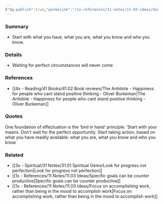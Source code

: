 ```yaml
---
{"dg-publish":true,"permalink":"/1x-references/11-notes/11-03-ideas/dont-wait-for-perfect-circumstances-start-with-what-you-have-now/","title":"Dont wait for perfect circumstances, start with what you have now","dgShowBacklinks":false}
---
```



### Summary
- Start with what you have, what you are, what you know and who you know.

### Details
- Waiting for perfect circumstances will never come

### References
- [[4x - Reading/41 Books/41.02 Book reviews/The Antidote - Happiness for people who cant stand positive thinking - Oliver Burkeman\|The Antidote - Happiness for people who cant stand positive thinking - Oliver Burkeman]]

### Quotes
One foundation of effectuation is the ‘bird in hand’ principle: ‘Start with your means. Don’t wait for the perfect opportunity. Start taking action, based on what you have readily available: what you are, what you know and who you know


### Related
- [[3x - Spiritual/31 Notes/31.01 Spiritual Gems/Look for progress not perfection\|Look for progress not perfection]]
- [[1x - References/11 Notes/11.03 Ideas/Specific goals can be counter productive\|Specific goals can be counter productive]]
- [[1x - References/11 Notes/11.03 Ideas/Focus on accomplishing work, rather than being in the mood to accomplish work\|Focus on accomplishing work, rather than being in the mood to accomplish work]]
